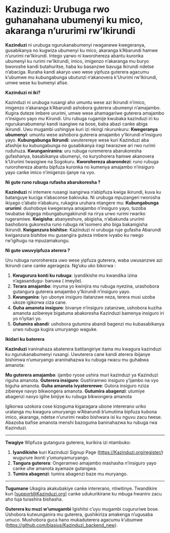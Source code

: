 
# Kazinduzi: Urubuga rwo guhanahana ubumenyi ku mico, akaranga n’ururimi rw’Ikirundi

**Kazinduzi** ni urubuga ngurukanabumenyi rwaganewe kwegeranya, gusabikanya no kugwiza ubumenyi ku mico, akaranga k’Abarundi hamwe n’ururimi rw’Ikirundi. Intego yarwo ni kworohereza abantu kuronka ubumenyi ku rurimi rw’Ikirundi, imico, imigenzo n’akaranga mu buryo bworoshe kandi butahuritse, haba ku basanzwe bavuga Ikirundi ndetse n’abaciga. Ruraha kandi akaryo uwo wese yipfuza guterera agacumu k’ubumwe mu kubungabunga ubutunzi n’akanovera k’Ururimi rw’Ikirundi, umwe wese ku bumenyi afise.   

**Kazinduzi ni iki?**

Kazinduzi ni urubuga rusangi aho umuntu wese azi Ikirundi n’imico, imigenzo n’akaranga k’Abarundi ashobora guterera ubumenyi n’amajambo. Kugira duteze imbere ururimi, umwe wese ahamagariwe guterera amajambo n’insiguro yayo mu Kirundi. Uru rubuga rugamije kwubaka kazinduzi iri ku ngurukanabumenyi kandi isangiwe na bose, baba abazi canke abiga ikirundi. 
Uwu mugambi ushingiye kuri izi nkingi nkurunkuru:
**Kwegeranya ubumenyi**:  umuntu wese ashobora guterera amajambo y’Ikirundi n’insiguro yayo.
**Kubungabunga Ikirundi**:  uwuterereye wese kuri Kazinduzi aba afashije ku kubungabunga no gusabikanya iragi twarazwe ari rwo rurimi ruduhuza. 
**Kwunganiranira**: uru rubuga ruremerera abarukoresha gufashanya, basabikanya ubumenyi, no kuryohorera hamwe akanovera k’Ururimi twasigiwe na Sogokuru. 
**Kworohereza abarondezi**: runo rubuga rurorohereza abantu bipfuza kuronka no kumenya amajambo n’insiguro yayo canke imico n’imigenzo ijanye na vyo. 


**Ni gute runo rubuga rufasha abarukoresha ?** 

**Kazinduzi** ni intemere rusangi isangirwa n’abipfuza kwiga ikirundi, kuva ku batanguye kuciga n’abaconse bakivuka. Ni urubuga mpuzangeri rworosha ikiyago c’abato n’abakuru, rukagira uruhara ntangere mu: 
**Kubungabunga ururimi**:  dushoboye kwegeranya amajambo n’insiguro yayo, tuzoba twubatse ikigega mbungabungakirundi na rirya urwo rurimi rwariko rugeramiwe. 
**Kwigisha**:  abanyeshure, abigisha, n’abakunda ururimi bashobora gukoresha runo rubuga nk’isomero aho biga bakanigisha Ikirundi.
**Kwiganzura bishitse**:  Kazinduzi ni urubuga ruje gufasha Abarundi kwiganzura bishitse mu gusangira guteza imbere ivyabo ku rwego rw’igihugu na mpuzamakungu. 

**Ni gute uwuvyipfuza aterera ?**

Uru rubuga rurorohereza uwo wese yipfuza guterera, waba uwusanzwe azi Ikirundi cane canke agerageza. Ng’uku uko bikorwa : 
1.	**Kwugurura konti ku rubuga**:  iyandikishe mu kwandika izina n’agasandugu- baruwa ( imeyile).
2.	**Terara amajambo**:  inyuma yo kwinjira mu rubuga nyezina, urashobora gutangura guterera amajambo y’Ikirundi n’insiguro yayo.
3.	**Kwunganira**: Iyo ubonye insiguro itatanzwe neza, terera musi uzoba ukoze igikorwa ciza cane. 
4.	**Guha amanota insiguro**: bivanye n’insiguro zatanzwe, ushobora kuziha amanota azibereye bigatuma abakoresha Kazinduzi bamenya insiguro iri yo n’iyitari yo. 
5.	**Gutumira abandi**: ushobora gutumira abandi bagenzi mu kubasabikanya urwo rubuga kugira umuryango waguke.


**Ikidari ku baterera**

**Kazinduzi** iraninahaza abaterera batitangiriye itama mu kwagura kazinduzi ku ngurukanabumenyi rusangi. Uwuterera cane kandi aterera ibijanye bishimwa n’umuryango araninahazwa ku rubuga rwacu mu guhabwa amanota: 

**Mu guterera amajambo**: ijambo ryose ushira muri kazinduzi ya Kazinduzi riguha amanota.
**Guterera insiguro**:  Gushiramwo insiguro y’ijambo na vyo biguha amanota.
**Guha amanota ivyatererewe**: Gutora insiguro nziza zibereye navyo bikwongera amanota.
**Gutumira abagenzi**:  utumiye abagenzi navyo igihe binjiye ku rubuga bikwongera amanota

Igikorwa uzokora cose kizoguma kigaragara ubone intererano uriko uratanga mu kwagura umuryango w’Abarundi b’umutima bipfuza kubona imico, akaranga, ndetse n’ururimi rwabo bishwara isi ku nguvu zacu twese. Abazoba bafise amanota menshi bazoguma baninahazwa ku rubuga rwa Kazinduzi. 

---
**Twagiye** 
Wipfuza gutangura guterera, kurikira izi ntambuko:
1.	**Iyandikishe** kuri Kazinduzi Signup Page (https://Kazinduzi.org/register/) wugurure ikonti y’umunyamuryango.
2.	**Tangura guterera**:  Ongeramwo amajambo mashasha n’insiguro yayo canke uhe amanota ayamaze gutangwa. 
3.	**Tumira abagenzi**:  tumira abagenzi baze mu muryango.
---
**Tugumane**
Ukagira akakubakiye canke intererano, ntiwitinye. Twandikire kuri [support@Kazinduzi.org] canke udukurikirane ku mbuga hwaniro zacu aho tuja turashira bishasha.

**Guterera ku muzi w’umugambi**
Igishitsi c’uyu mugambi cugururiwe bose. Ushobora kutwunganira mu guterera, gushikiriza amakenga n’ugusaba umuco. Mushobora guca hano mukaduterera agacumu k’ubumwe (https://github.com/blasius/Kazinduzi_backend_new).
